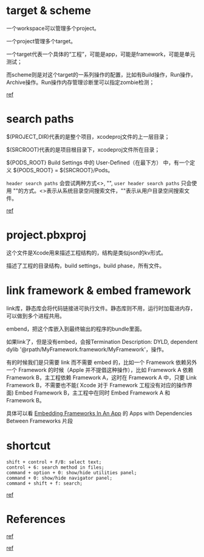 
# target & scheme

一个workspace可以管理多个project。

一个project管理多个target。

一个target代表一个具体的“工程”，可能是app，可能是framework，可能是单元测试；

而scheme则是对这个target的一系列操作的配置，比如有Build操作，Run操作，Archive操作。Run操作内存管理诊断里可以指定zombie检测；

[ref](https://stackoverflow.com/questions/20637435/xcode-what-is-a-target-and-scheme-in-plain-language)

# search paths

$(PROJECT_DIR)代表的是整个项目，xcodeproj文件的上一层目录；

$(SRCROOT)代表的是项目根目录下，xcodeproj文件所在目录；

${PODS_ROOT} Build Settings 中的 User-Defined（在最下方） 中，有一个定义 ${PODS_ROOT} = ${SRCROOT}/Pods。

`header search paths` 会尝试两种方式<>, "", `user header search paths` 只会使用 ""的方式。<>表示从系统目录空间搜索文件，""表示从用户目录空间搜索文件。

[ref](https://www.jianshu.com/p/d41e05e6d9fa)

# project.pbxproj

这个文件是Xcode用来描述工程结构的，结构是类似json的kv形式。

描述了工程的目录结构，build settings，build phase，所有文件。

# link framework & embed framework

link库，静态库会将代码链接进可执行文件。静态库则不用，运行时加载进内存，可以做到多个进程共用。

embend，把这个库嵌入到最终输出的程序的bundle里面。

如果link了，但是没有embed，会报Termination Description: DYLD, dependent dylib '@rpath/MyFramework.framework/MyFramework'，操作。

有的时候我们是只需要 link 而不需要 embed 的，比如一个 Framework 依赖另外一个 Framework 的时候（Apple 并不提倡这种操作），比如 Framework A 依赖 Framework B，主工程依赖 Framework A，这时在 Framework A 中，只要 Link Framework B，不需要也不能( Xcode 对于 Framework 工程没有对应的操作界面) Embed Framework B，主工程中在同时 Embed Framework A 和 Framework B。

具体可以看 [Embedding Frameworks In An App](https://developer.apple.com/library/archive/technotes/tn2435/_index.html) 的 Apps with Dependencies Between Frameworks 片段

# shortcut

```
shift + control + F/B: select text;
control + 6: search method in files;
command + option + 0: show/hide utilities panel;
command + 0: show/hide navigator panel;
command + shift + f: search;
```

[ref](https://supereasyapps.com/blog/2014/9/15/14-xcode-time-saving-shortcuts-memorize-and-improve-your-productivity)

# References

[ref](http://www.monobjc.net/xcode-project-file-format.html)

[ref](http://yulingtianxia.com/blog/2016/09/28/Let-s-Talk-About-project-pbxproj/)
